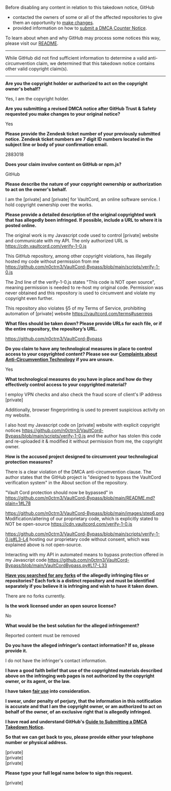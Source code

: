 Before disabling any content in relation to this takedown notice, GitHub
- contacted the owners of some or all of the affected repositories to give them an opportunity to [make changes](https://docs.github.com/en/github/site-policy/dmca-takedown-policy#a-how-does-this-actually-work).
- provided information on how to [submit a DMCA Counter Notice](https://docs.github.com/en/articles/guide-to-submitting-a-dmca-counter-notice).

To learn about when and why GitHub may process some notices this way, please visit our [README](https://github.com/github/dmca/blob/master/README.md#anatomy-of-a-takedown-notice).

---

While GitHub did not find sufficient information to determine a valid anti-circumvention claim, we determined that this takedown notice contains other valid copyright claim(s).

---

**Are you the copyright holder or authorized to act on the copyright owner's behalf?**

Yes, I am the copyright holder.

**Are you submitting a revised DMCA notice after GitHub Trust & Safety requested you make changes to your original notice?**

Yes

**Please provide the Zendesk ticket number of your previously submitted notice. Zendesk ticket numbers are 7 digit ID numbers located in the subject line or body of your confirmation email.**

2883018

**Does your claim involve content on GitHub or npm.js?**

GitHub

**Please describe the nature of your copyright ownership or authorization to act on the owner's behalf.**

I am the [private] and [private] for VaultCord, an online software service. I hold copyright ownership over the works.

**Please provide a detailed description of the original copyrighted work that has allegedly been infringed. If possible, include a URL to where it is posted online.**

The original work is my Javascript code used to control [private] website and communicate with my API. The only authorized URL is https://cdn.vaultcord.com/verify-1-0.js

This GitHub repository, among other copyright violations, has illegally hosted my code without permission from me https://github.com/n0ctrn3/VaultCord-Bypass/blob/main/scripts/verify-1-0.js

The 2nd line of the verify-1-0.js states "This code is NOT open source", meaning permission is needed to re-host my original code. Permission was never obtained and this repository is used to circumvent and violate my copyright even further.

This repository also violates §5 of my Terms of Service, prohibiting automation of [private] website https://vaultcord.com/terms#userreps

**What files should be taken down? Please provide URLs for each file, or if the entire repository, the repository’s URL.**

https://github.com/n0ctrn3/VaultCord-Bypass

**Do you claim to have any technological measures in place to control access to your copyrighted content? Please see our <a href="https://docs.github.com/articles/guide-to-submitting-a-dmca-takedown-notice#complaints-about-anti-circumvention-technology">Complaints about Anti-Circumvention Technology</a> if you are unsure.**

Yes

**What technological measures do you have in place and how do they effectively control access to your copyrighted material?**

I employ VPN checks and also check the fraud score of client's IP address [private]  

Additionally, browser fingerprinting is used to prevent suspicious activity on my website.

I also host my Javascript code on [private] website with explicit copyright notices https://github.com/n0ctrn3/VaultCord-Bypass/blob/main/scripts/verify-1-0.js and the author has stolen this code and re-uploaded it & modified it without permission from me, the copyright owner.

**How is the accused project designed to circumvent your technological protection measures?**

There is a clear violation of the DMCA anti-circumvention clause. The author states that the GitHub project is "designed to bypass the VaultCord verification system" in the About section of the repository.

"Vault Cord protection should now be bypassed" in https://github.com/n0ctrn3/VaultCord-Bypass/blob/main/README.md?plain=1#L78

https://github.com/n0ctrn3/VaultCord-Bypass/blob/main/images/step6.png Modification/altering of our proprietary code, which is explicitly stated to NOT be open-source https://cdn.vaultcord.com/verify-1-0.js

https://github.com/n0ctrn3/VaultCord-Bypass/blob/main/scripts/verify-1-0.js#L3-L4 hosting our proprietary code without consent, which was explained above is not open-source.

Interacting with my API in automated means to bypass protection offered in my Javascript code https://github.com/n0ctrn3/VaultCord-Bypass/blob/main/VaultCordBypass.py#L17-L33

**<a href="https://docs.github.com/articles/dmca-takedown-policy#b-what-about-forks-or-whats-a-fork">Have you searched for any forks</a> of the allegedly infringing files or repositories? Each fork is a distinct repository and must be identified separately if you believe it is infringing and wish to have it taken down.**

There are no forks currently.

**Is the work licensed under an open source license?**

No

**What would be the best solution for the alleged infringement?**

Reported content must be removed

**Do you have the alleged infringer’s contact information? If so, please provide it.**

I do not have the infringer's contact information.

**I have a good faith belief that use of the copyrighted materials described above on the infringing web pages is not authorized by the copyright owner, or its agent, or the law.**

**I have taken <a href="https://www.lumendatabase.org/topics/22">fair use</a> into consideration.**

**I swear, under penalty of perjury, that the information in this notification is accurate and that I am the copyright owner, or am authorized to act on behalf of the owner, of an exclusive right that is allegedly infringed.**

**I have read and understand GitHub's <a href="https://docs.github.com/articles/guide-to-submitting-a-dmca-takedown-notice/">Guide to Submitting a DMCA Takedown Notice</a>.**

**So that we can get back to you, please provide either your telephone number or physical address.**

[private]  
[private]  
[private]  

**Please type your full legal name below to sign this request.**

[private]  
